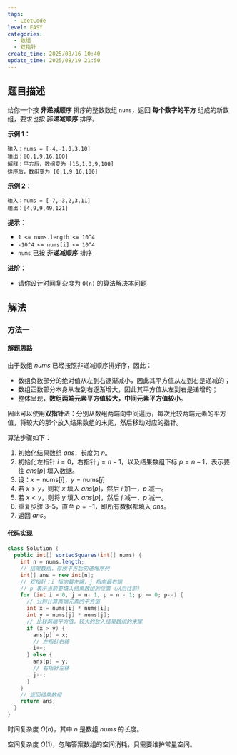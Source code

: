 ```yaml
---
tags:
  - LeetCode
level: EASY
categories:
  - 数组
  - 双指针
create_time: 2025/08/16 10:40
update_time: 2025/08/19 21:50
---
```


## 题目描述

给你一个按 **非递减顺序** 排序的整数数组 `nums`，返回 **每个数字的平方** 组成的新数组，要求也按 **非递减顺序** 排序。

**示例 1：**

```text
输入：nums = [-4,-1,0,3,10]
输出：[0,1,9,16,100]
解释：平方后，数组变为 [16,1,0,9,100]
排序后，数组变为 [0,1,9,16,100]
```

**示例 2：**

```text
输入：nums = [-7,-3,2,3,11]
输出：[4,9,9,49,121]
```

**提示：**

- `1 <= nums.length <= 10^4`
- `-10^4 <= nums[i] <= 10^4`
- `nums` 已按 **非递减顺序** 排序

**进阶：**

- 请你设计时间复杂度为 `O(n)` 的算法解决本问题

## 解法

### 方法一

#### 解题思路

由于数组 $nums$ ​ 已经按照非递减顺序排好序，因此：
- 数组负数部分的绝对值从左到右逐渐减小，因此其平方值从左到右是递减的；
- 数组正数部分本身从左到右逐渐增大，因此其平方值从左到右是递增的；
- 整体呈现，**数组两端元素平方值较大，中间元素平方值较小**。

因此可以使用**双指针**法：分别从数组两端向中间遍历，每次比较两端元素的平方值，将较大的那个放入结果数组的末尾，然后移动对应的指针。

算法步骤如下：
1. 初始化结果数组 ${ans}$，长度为 $n$。
2. 初始化左指针 $i = 0$，右指针 $j = n - 1$，以及结果数组下标 $p = n - 1$，表示要往 ${ans}[p]$ 填入数据。
3. 设：$x = \text{nums}[i]$，$y = \text{nums}[j]$
4. 若 $x > y$，则将 $x$ 填入 ${ans}[p]$，然后 $i$ 加一，$p$ 减一。
5. 若 $x < y$，则将 $y$ 填入 ${ans}[p]$，然后 $j$ 减一，$p$ 减一。
6. 重复步骤 3–5，直至 $p = -1$，即所有数据都填入 ${ans}$。
7. 返回 ${ans}$。

#### 代码实现

```java
class Solution {
  public int[] sortedSquares(int[] nums) {
    int n = nums.length;
    // 结果数组，存放平方后的递增序列
    int[] ans = new int[n];
    // 双指针：i 指向最左端，j 指向最右端
    // p 表示当前要填入结果数组的位置（从后往前）
    for (int i = 0, j = n- 1, p = n - 1; p >= 0; p--) {
      // 分别计算两端元素的平方值
      int x = nums[i] * nums[i];
      int y = nums[j] * nums[j];
      // 比较两端平方值，较大的放入结果数组的末尾
      if (x > y) {
        ans[p] = x;
        // 左指针右移
        i++;
      } else {
        ans[p] = y;
        // 右指针左移
        j--;
      }
    }
    // 返回结果数组
    return ans;
  }
}
```

时间复杂度 $O(n)$，其中 $n$ 是数组 $nums$ 的长度。

空间复杂度 $O(1)$，忽略答案数组的空间消耗，只需要维护常量空间。
